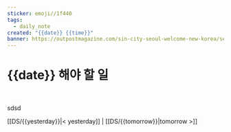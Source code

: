 ```yaml
---
sticker: emoji//1f440
tags:
  - daily_note
created: "{{date}} {{time}}"
banner: https://outpostmagazine.com/sin-city-seoul-welcome-new-korea/seoul-skyline-photo/
---
```

# {{date}} 해야 할 일

​

sdsd


[[DS/{{yesterday}}|< yesterday]] | [[DS/{{tomorrow}}|tomorrow >]]